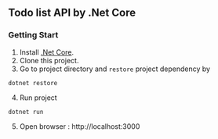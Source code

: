 ## Todo list API by .Net Core


### Getting Start
1. Install [.Net Core](https://www.microsoft.com/net/core).
2. Clone this project.
3. Go to project directory and `restore` project dependency by
```
dotnet restore
```
4. Run project
```
dotnet run
```
5. Open browser : http://localhost:3000
